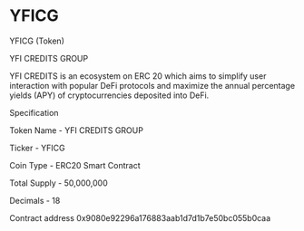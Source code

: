 # YFICG
YFICG (Token)

YFI CREDITS GROUP

YFI CREDITS is an ecosystem on ERC 20 which aims to simplify user interaction with popular DeFi protocols and maximize the annual percentage yields (APY) of cryptocurrencies deposited into DeFi.

Specification

Token Name - YFI CREDITS GROUP

Ticker - YFICG

Coin Type - ERC20 Smart Contract

Total Supply - 50,000,000

Decimals - 18

Contract address 0x9080e92296a176883aab1d7d1b7e50bc055b0caa
